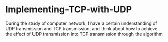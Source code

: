 # Implementing-TCP-with-UDP
During the study of computer network, I have a certain understanding of UDP transmission and TCP transmission, and think about how to achieve the effect of UDP transmission into TCP transmission through the algorithm

